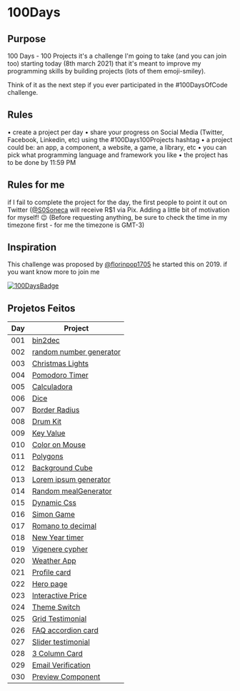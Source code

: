 # 100Days

## Purpose

100 Days - 100 Projects it's a challenge I'm going to take (and you can join too) starting today (8th march 2021) that it's meant to improve my programming skills by building projects (lots of them emoji-smiley).

Think of it as the next step if you ever participated in the #100DaysOfCode challenge.

## Rules

• create a project per day
• share your progress on Social Media (Twitter, Facebook, Linkedin, etc) using the #100Days100Projects hashtag
• a project could be: an app, a component, a website, a game, a library, etc
• you can pick what programming language and framework you like
• the project has to be done by 11:59 PM

## Rules for me

if I fail to complete the project for the day, the first people to point it out on Twitter ([@S0Soneca](https://twitter.com/S0Soneca) will receive R$1 via Pix. Adding a little bit of motivation for myself! 😉 (Before requesting anything, be sure to check the time in my timezone first - for me the timezone is GMT-3)

## Inspiration

This challenge was proposed by [@florinpop1705](https://twitter.com/florinpop1705) he started this on 2019. if you want know more to join me

[![100DaysBadge](https://img.shields.io/badge/100DaysChallenge-9732a8)](https://www.florin-pop.com/blog/2019/09/100-days-100-projects/)

## Projetos Feitos

| Day | Project                                                                               |
| --- | ------------------------------------------------------------------------------------- |
| 001 | [bin2dec](https://sones-100days.netlify.app/day1to10/bin2dec/)                        |
| 002 | [random number generator](https://sones-100days.netlify.app/day1to10/randomNumber)    |
| 003 | [Christmas Lights](https://sones-100days.netlify.app/day1to10/christmaslights)        |
| 004 | [Pomodoro Timer](https://sones-100days.netlify.app/day1to10/pomodoro)                 |
| 005 | [Calculadora](https://sones-100days.netlify.app/day1to10//calculator)                 |
| 006 | [Dice](https://sones-100days.netlify.app/day1to10/dice)                               |
| 007 | [Border Radius](https://sones-100days.netlify.app/day1to10/border-radius)             |
| 008 | [Drum Kit](https://sones-100days.netlify.app/day1to10/drumkit)                        |
| 009 | [Key Value](https://sones-100days.netlify.app/day1to10/keyvalue)                      |
| 010 | [Color on Mouse](https://sones-100days.netlify.app/day1to10/coloronmouse)             |
| 011 | [Polygons](https://sones-100days.netlify.app/day11to20/polygons/polygons)             |
| 012 | [Background Cube](https://sones-100days.netlify.app/day11to20/bgcube)                 |
| 013 | [Lorem ipsum generator](https://sones-100days.netlify.app/day11to20/lipsum)           |
| 014 | [Random mealGenerator](https://sones-100days.netlify.app/day11to20/mealgenerator)     |
| 015 | [Dynamic Css](https://sones-100days.netlify.app/day11to20/dynamicss)                  |
| 016 | [Simon Game](https://sones-100days.netlify.app/day11to20/simongame)                   |
| 017 | [Romano to decimal](https://sones-100days.netlify.app/day11to20/roman2decimal)        |
| 018 | [New Year timer](https://sones-100days.netlify.app/day11to20/timer)                   |
| 019 | [Vigenere cypher](https://sones-100days.netlify.app/day11to20/vigenere)               |
| 020 | [Weather App](https://sones-100days.netlify.app/day11to20/weather)                    |
| 021 | [Profile card](https://sones-100days.netlify.app/day21to30/cardprofile)               |
| 022 | [Hero page](https://sones-100days.netlify.app/day21to30/curvedsection)                |
| 023 | [Interactive Price](https://sones-100days.netlify.app/day21to30/interactiveprice/)    |
| 024 | [Theme Switch](https://sones-100days.netlify.app/day21to30/themeswitch/)              |
| 025 | [Grid Testimonial](https://sones-100days.netlify.app/day21to30/testimonialsgrid/)     |
| 026 | [FAQ accordion card](https://sones-100days.netlify.app/day21to30/faqaccordioncard/)   |
| 027 | [Slider testimonial](https://sones-100days.netlify.app/day21to30/slidertestimonial/)  |
| 028 | [3 Column Card](https://sones-100days.netlify.app/day21to30/3columncard/)             |
| 029 | [Email Verification](https://sones-100days.netlify.app/day21to30/emailverification/)  |
| 030 | [Preview Component](https://sones-100days.netlify.app/day21to30/previewcomponent/)    |
